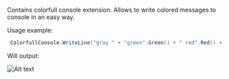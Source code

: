Contains colorfull console extension. Allows to write colored messages to console in an easy way.

Usage example:

```C#
 ColorfullConsole.WriteLine("gray " + "green".Green() + " red".Red() + " blue".Blue());
 ```
 
 Will output:
 
 ![Alt text](http://content.screencast.com/users/Restuta/folders/Jing/media/7a95f622-b8bd-4322-9af8-a434dcf6df3a/2012-03-02_1648.png)